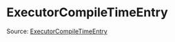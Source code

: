 # ExecutorCompileTimeEntry

Source: [ExecutorCompileTimeEntry](../../../csrc/runtime/executor_utils.h#L169)
